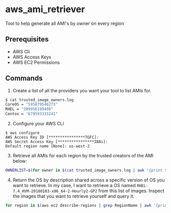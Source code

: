 # aws_ami_retriever 
Tool to help generate all AMI's by owner on every region

## Prerequisites
 - AWS Cli 
 - AWS Access Keys
 - AWS EC2 Permissions

## Commands

1. Create a list of all the providers you want your tool to list AMIs for.

```bash
$ cat trusted_image_owners.log
CoreOS = "595879546273"
RHEL = "309956199498"
Centos = "679593333241"
```

2. Configure your AWS CLI

```
$ aws configure
AWS Access Key ID [****************7GFC]:
AWS Secret Access Key [****************IBAi]:
Default region name [None]: us-west-2
```

3. Retrieve all AMIs for each region by the trusted creators of the AMI below:

```bash
OWNERLIST=$(for owner in $(cat trusted_image_owners.log | awk '{print $3}'); do echo "--owner $owner";done | xargs); for region in $(aws ec2 describe-regions | grep RegionName | awk '{print $2}'); do aws ec2 describe-images --filters Name=virtualization-type,Values=hvm --region ${region//\"} $OWNERLIST > describe-images.${region//\"}.log; done
```

4. Return the OS by description shared across a specific version of OS you want to retrieve. In my case, I want to retrieve a OS named `RHEL-7.4_HVM-20180103-x86_64-2-Hourly2-GP2` from this list of images. Inspect the images that you want to retrieve yourself and query it.

```bash
for region in $(aws ec2 describe-regions | grep RegionName | awk '{print $2}'); do echo -n "rhel_7.4_${region//\"} = "; jq '.Images[] | select(.Name =="RHEL-7.4_HVM-20180103-x86_64-2-Hourly2-GP2") | .ImageId' describe-images.${region//\"}.log; done
```
